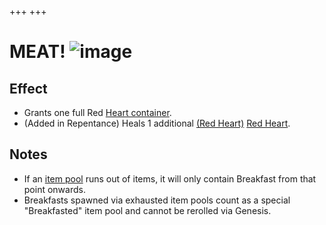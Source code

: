 +++
+++

 # MEAT! ![image](/image/MEAT!.png) 


Effect
--------


* Grants one full Red [Heart container](/wiki/Heart_container "Heart container").
* (Added in Repentance) Heals 1 additional [(Red Heart)](/wiki/Red_Heart "Red Heart") [Red Heart](/wiki/Red_Heart "Red Heart").


Notes
-------


* If an [item pool](/wiki/Item_pool "Item pool") runs out of items, it will only contain Breakfast from that point onwards.
* Breakfasts spawned via exhausted item pools count as a special "Breakfasted" item pool and cannot be rerolled via Genesis.


